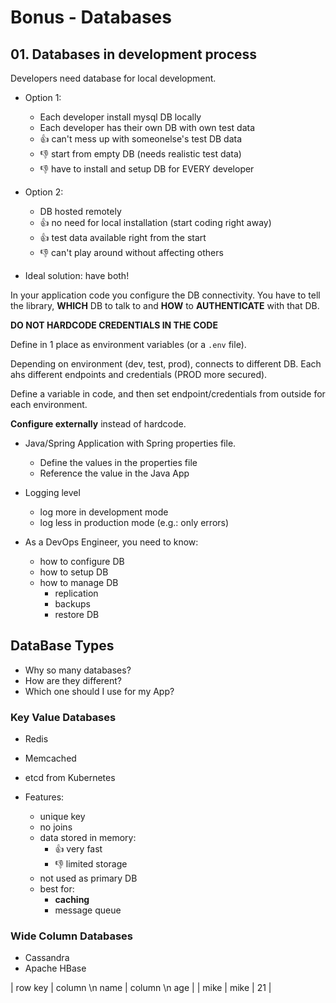 # Bonus - Databases

## 01. Databases in development process

Developers need database for local development.

- Option 1:
    - Each developer install mysql DB locally
    - Each developer has their own DB with own test data
    - 👍 can't mess up with someonelse's test DB data
    - 👎 start from empty DB (needs realistic test data)
    - 👎 have to install and setup DB for EVERY developer

- Option 2:
    - DB hosted remotely
    - 👍 no need for local installation (start coding right away)
    - 👍 test data available right from the start
    - 👎 can't play around without affecting others

- Ideal solution: have both!

In your application code you configure the DB connectivity. You have to tell the library, **WHICH** DB to talk to and **HOW** to **AUTHENTICATE** with that DB.

**DO NOT HARDCODE CREDENTIALS IN THE CODE**

Define in 1 place as environment variables (or a `.env` file).

Depending on environment (dev, test, prod), connects to different DB. Each ahs different endpoints and credentials (PROD more secured).

Define a variable in code, and then set endpoint/credentials from outside for each environment.

**Configure externally** instead of hardcode.

- Java/Spring Application with Spring properties file.
    - Define the values in the properties file
    - Reference the value in the Java App

- Logging level
    - log more in development mode
    - log less in production mode (e.g.: only errors)

- As a DevOps Engineer, you need to know:
    - how to configure DB
    - how to setup DB
    - how to manage DB
        - replication
        - backups
        - restore DB


## DataBase Types

- Why so many databases?
- How are they different?
- Which one should I use for my App?

### Key Value Databases

- Redis
- Memcached
- etcd from Kubernetes

- Features:
    - unique key
    - no joins
    - data stored in memory:
        - 👍 very fast
        - 👎 limited storage
    - not used as primary DB
    - best for:
        - **caching**
        - message queue

### Wide Column Databases

- Cassandra
- Apache HBase

| row key | column \n name | column \n age |
| mike    | mike | 21 |